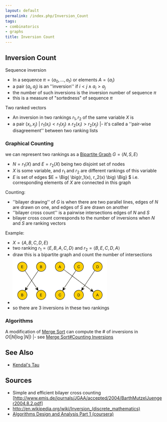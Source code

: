 ```yaml
---
layout: default
permalink: /index.php/Inversion_Count
tags:
- combinatorics
- graphs
title: Inversion Count
---
```

## Inversion Count
Sequence inversion
- In a sequence $\pi = \langle a_0, ..., a_t \rangle$ or elements $A = \{ a_i \}$
- a pair $(a_i, a_j)$ is an ''inversion'' if $i < j \land a_i > a_j$
- the number of such inversions is the inversion number of sequence $\pi$
- this is a measure of "sortedness" of sequence $\pi$

Two ranked vectors
- An inversion in two rankings $r_1, r_2$ of the same variable $X$ is 
- a pair $(x_i, x_j) \ |  \ r_1(x_i) < r_1(x_j) \land r_2(x_i) > r_2(x_j)$ |- it's called a ''pair-wise disagreement'' between two ranking lists 


### Graphical Counting
we can represent two rankings as a [Bipartite Graph](Bipartite_Graph) $G = \langle N, S, E \rangle$ 
- $N = r_1(X)$ and $E = r_2(X)$ being two disjoint set of nodes
- $X$ is some variable, and $r_1$ and $r_2$ are different rankings of this variable
- $E$ is set of edges $E = \Big\{ \big(r_1(x), r_2(x) \big) \Big\} $ i.e. corresponding elements of $X$ are connected in this graph

Counting:
- ''bilayer drawing'' of $G$ is when there are two parallel lines, edges of $N$ are drawn on one, and edges of $S$ are drawn on another
- ''bilayer cross count'' is a pairwise intersections edges of $N$ and $S$
- bilayer cross count corresponds to the number of inversions when $N$ and $S$ are ranking vectors


Example:
- $X = \{ A, B, C, D, E \}$
- two ranking $r_1 = \langle E, B, A, C, D \rangle$ and $r_2 = \langle B, E, C, D, A \rangle$
- draw this is a bipartite graph and count the number of intersections
- <img src="https://raw.githubusercontent.com/alexeygrigorev/wiki-figures/master/ufrt/kddm/inversion-count.png" alt="Image">
- so there are 3 inversions in these two rankings 


### Algorithms
A modification of [Merge Sort](Merge_Sort) can compute the # of inversions in $O(| N| \log |N|)$ |- see [Merge Sort#Counting Inversions](Merge_Sort#Counting_Inversions)


## See Also
- [Kendal's Tau](Kendal's_Tau)

## Sources
- Simple and efficient bilayer cross counting [http://www.emis.de/journals/JGAA/accepted/2004/BarthMutzelJuenger2004.8.2.pdf]
- http://en.wikipedia.org/wiki/Inversion_(discrete_mathematics)
- [Algorithms Design and Analysis Part 1 (coursera)](Algorithms_Design_and_Analysis_Part_1_(coursera))
